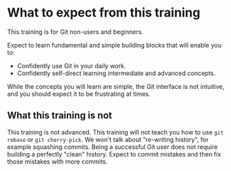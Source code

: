 # What to expect from this training

This training is for Git non-users and beginners.

Expect to learn fundamental and simple building blocks that will enable you to:

- Confidently use Git in your daily work.
- Confidently self-direct learning intermediate and advanced concepts.

While the concepts you will learn are simple, the Git interface is not intuitive, and
you should expect it to be frustrating at times.


## What this training is not

This training is not advanced. This training will not teach you how to use `git rebase`
or `git cherry-pick`. We won't talk about "re-writing history", for example squashing
commits. Being a successful Git user does not require building a perfectly "clean"
history. Expect to commit mistakes and then fix those mistakes with more commits.
